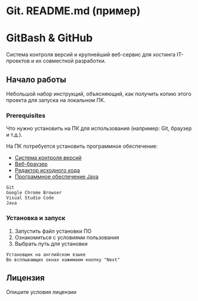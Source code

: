 # Git. README.md (пример) #
# GitBash & GitHub #
Система контроля версий и крупнейший веб-сервис для хостинга IT-проектов и их совместной разработки.

## Начало работы ##
Небольшой набор инструкций, объясняющий, как получить копию этого проекта для запуска на локальном ПК.


### Prerequisites ###
Что нужно установить на ПК для использования (например: Git, браузер и т.д.).

На ПК потребуется установить программное обеспечение:
- [Система контроля версий](https://gitforwindows.org/)
- [Веб-браузер](https://www.google.ru/chrome/)
- [Редактор исходного кода](https://code.visualstudio.com/)
- [Программное обеспечение Java](https://www.java.com/ru/)

``` 
Git
Google Chrome Browser
Visual Studio Code
Java
```
### Установка и запуск ###
1. Запустить файл установки ПО
2. Ознакомиться с условиями пользования
3. Выбрать путь для установки

```
Установщик на английском языке
Во всплывающих окнах нажимаем кнопку "Next"
```

## Лицензия ##
Опишите условия лицензии